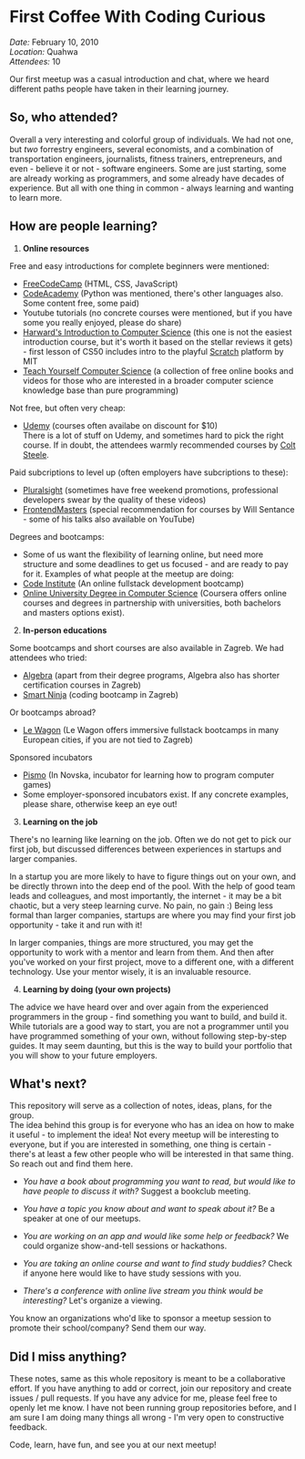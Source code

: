 # First Coffee With Coding Curious #

*Date:* February 10, 2010  
*Location:* Quahwa  
*Attendees:* 10  

Our first meetup was a casual introduction and chat, where we heard different paths people have taken in their learning journey.  

## So, who attended? ##

Overall a very interesting and colorful group of individuals. We had not one, but *two* forrestry engineers, several economists, and a combination of transportation engineers, journalists, fitness trainers, entrepreneurs, and even - believe it or not - software engineers. Some are just starting, some are already working as programmers, and some already have decades of experience. But all with one thing in common - always learning and wanting to learn more.  

## How are people learning? ##

1. **Online resources**

Free and easy introductions for complete beginners were mentioned:   
  * [FreeCodeCamp](https://www.freecodecamp.org/) (HTML, CSS, JavaScript)  
  * [CodeAcademy](https://www.codecademy.com/) (Python was mentioned, there's other languages also. Some content free, some paid)  
  * Youtube tutorials (no concrete courses were mentioned, but if you have some you really enjoyed, please do share)  
  * [Harward's Introduction to Computer Science](https://cs50.harvard.edu/x/2020/) (this one is not the easiest introduction course, but it's worth it based on the stellar reviews it gets)  
         - first lesson of CS50 includes intro to the playful [Scratch](https://scratch.mit.edu/) platform by MIT
  * [Teach Yourself Computer Science](https://teachyourselfcs.com/) (a collection of free online books and videos for those who are interested in a broader computer science knowledge base than pure programming)  


Not free, but often very cheap:  
  * [Udemy](https://www.udemy.com/) (courses often availabe on discount for $10)  
         There is a lot of stuff on Udemy, and sometimes hard to pick the right course. If in doubt, the attendees warmly recommended courses by [Colt Steele](https://www.udemy.com/user/coltsteele/).  


Paid subcriptions to level up (often employers have subcriptions to these):  
  * [Pluralsight](https://www.pluralsight.com/) (sometimes have free weekend promotions, professional developers swear by the quality of these videos)  
  * [FrontendMasters](https://frontendmasters.com/) (special recommendation for courses by Will Sentance - some of his talks also available on YouTube)  


Degrees and bootcamps:
  * Some of us want the flexibility of learning online, but need more structure and some deadlines to get us focused - and are ready to pay for it. Examples of what people at the meetup are doing:
  * [Code Institute](https://codeinstitute.net/) (An online fullstack development bootcamp)
  * [Online University Degree in Computer Science](https://www.coursera.org/degrees/computer-science) (Coursera offers online courses and degrees in partnership with universities, both bachelors and masters options exist). 

2. **In-person educations**

Some bootcamps and short courses are also available in Zagreb. We had attendees who tried:  
  * [Algebra](https://www.algebra.hr/certifikacijski-seminari/) (apart from their degree programs, Algebra also has shorter certification courses in Zagreb)  
  * [Smart Ninja](https://www.smartninja.hr/) (coding bootcamp in Zagreb)  


Or bootcamps abroad?  
  * [Le Wagon](https://www.lewagon.com/) (Le Wagon offers immersive fullstack bootcamps in many European cities, if you are not tied to Zagreb)  


Sponsored incubators
  * [Pismo](http://inkubator-pismo.eu/) (In Novska, incubator for learning how to program computer games)
  * Some employer-sponsored incubators exist. If any concrete examples, please share, otherwise keep an eye out! 


3. **Learning on the job**

There's no learning like learning on the job. Often we do not get to pick our first job, but discussed differences between experiences in startups and larger companies.  

In a startup you are more likely to have to figure things out on your own, and be directly thrown into the deep end of the pool. With the help of good team leads and colleagues, and most importantly, the internet - it may be a bit chaotic, but a very steep learning curve. No pain, no gain :) Being less formal than larger companies, startups are where you may find your first job opportunity - take it and run with it!  

In larger companies, things are more structured, you may get the opportunity to work with a mentor and learn from them. And then after you've worked on your first project, move to a different one, with a different technology. Use your mentor wisely, it is an invaluable resource.  

4. **Learning by doing (your own projects)**

The advice we have heard over and over again from the experienced programmers in the group - find something you want to build, and build it. While tutorials are a good way to start, you are not a programmer until you have programmed something of your own, without following step-by-step guides. It may seem daunting, but this is the way to build your portfolio that you will show to your future employers.  

## What's next? ##

This repository will serve as a collection of notes, ideas, plans, for the group.  
The idea behind this group is for everyone who has an idea on how to make it useful - to implement the idea! Not every meetup will be interesting to everyone, but if you are interested in something, one thing is certain - there's at least a few other people who will be interested in that same thing. So reach out and find them here.  

+ *You have a book about programming you want to read, but would like to have people to discuss it with?* Suggest a bookclub meeting.  

+ *You have a topic you know about and want to speak about it?* Be a speaker at one of our meetups.  

+ *You are working on an app and would like some help or feedback?* We could organize show-and-tell sessions or hackathons.  

+ *You are taking an online course and want to find study buddies?* Check if anyone here would like to have study sessions with you.  

+ *There's a conference with online live stream you think would be interesting?* Let's organize a viewing.  

You know an organizations who'd like to sponsor a meetup session to promote their school/company? Send them our way.  

## Did I miss anything? ##

These notes, same as this whole repository is meant to be a collaborative effort. If you have anything to add or correct, join our repository and create issues / pull requests. If you have any advice for me, please feel free to openly let me know. I have not been running group repositories before, and I am sure I am doing many things all wrong - I'm very open to constructive feedback.  

Code, learn, have fun, and see you at our next meetup!
